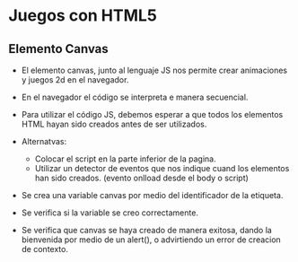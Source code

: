 # Juegos con HTML5

## Elemento Canvas
- El elemento canvas, junto al lenguaje JS nos permite crear animaciones y juegos 2d en el navegador.
- En el navegador el código se interpreta e manera secuencial.
- Para utilizar el código JS, debemos esperar a que todos los elementos HTML hayan sido creados antes de ser utilizados.

- Alternatvas:
  - Colocar el script en la parte inferior de la pagina.
  - Utilizar un detector de eventos que nos indique cuand los elementos han sido creados. (evento onlload desde el body o script)

- Se crea una variable canvas por medio del identificador de la etiqueta.
- Se verifica si la variable se creo correctamente.
- Se verifica que canvas se haya creado de manera exitosa, dando la bienvenida por medio de un alert(), o advirtiendo un error de creacion de contexto.

